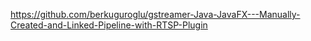https://github.com/berkuguroglu/gstreamer-Java-JavaFX---Manually-Created-and-Linked-Pipeline-with-RTSP-Plugin